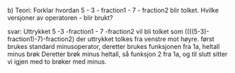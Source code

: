 b) Teori: Forklar hvordan 5 - 3 - fraction1 - 7 - fraction2 blir tolket. Hvilke versjoner av operatoren - blir brukt?

svar: 
Uttrykket 5 -3 -fraction1 - 7 -fraction2 vil bli tolket som
((((5-3)-fraction1)-7)-fraction2) der uttrykket tolkes fra venstre mot høyre. 
først brukes standard minusoperator, deretter brukes funksjonen fra 1a, heltall minus brøk
Deretter brøk minus heltall, så funksjon 2 fra 1a, og til slutt sitter vi igjen med to brøker med minus.
